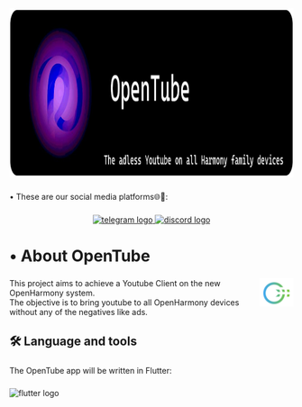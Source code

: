 <div align="center">
    <img src="https://github.com/Open-Tube-Project/OpenTube/blob/main/image.png" width="4000" height="300" alt="logo"  />
</div>

###

<p align="left">• These are our social media platforms🌐📲:</p>

###

<div align="center">
  <a href="https://l.messenger.com/l.php?u=https%3A%2F%2Ft.me%2F%2BeoIIb0Of-yM5MzA0&h=AT3JVtHp61PKWHUp7b9Hpudzq28FS40npdm_0JCxa7_jRvSVUoPqi169hy1UC-wtMKiB6Zc-xPADp70cBqiP8g0YkqLN_t6YASXJ6IF1yOZ3uXkf9gsmHgp0ccGuhcFzqhYvaQ" target="_blank">
    <img src="https://raw.githubusercontent.com/maurodesouza/profile-readme-generator/master/src/assets/icons/social/telegram/default.svg" width="50" height="35" alt="telegram logo"  />
  </a>
  <a href="https://l.messenger.com/l.php?u=https%3A%2F%2Fdiscord.com%2Finvite%2FEMKu6Ujj&h=AT3JVtHp61PKWHUp7b9Hpudzq28FS40npdm_0JCxa7_jRvSVUoPqi169hy1UC-wtMKiB6Zc-xPADp70cBqiP8g0YkqLN_t6YASXJ6IF1yOZ3uXkf9gsmHgp0ccGuhcFzqhYvaQ" target="_blank">
    <img src="https://raw.githubusercontent.com/maurodesouza/profile-readme-generator/master/src/assets/icons/social/discord/default.svg" width="50" height="35" alt="discord logo"  />
  </a>
</div>

###

<h1 align="left">• About OpenTube</h1>

###

<img align="right" hight="83" src="https://github.com/Open-Tube-Project/OpenTube/blob/main/openharmony_icon.png" width="60" height="50" alt="telegram logo"  />

###

<p align="left">This project aims to achieve a Youtube Client on the new OpenHarmony system.<br>The objective is to bring youtube to all OpenHarmony devices without any of the negatives like ads.</p>

###

<h2 align="left">🛠 Language and tools</h2>

###

<p align="left">The OpenTube app will be written in Flutter:</p>

###

<div align="left">
<img src="https://cdn.jsdelivr.net/gh/devicons/devicon/icons/flutter/flutter-original.svg" height="40" alt="flutter logo"  />
</div>

###
